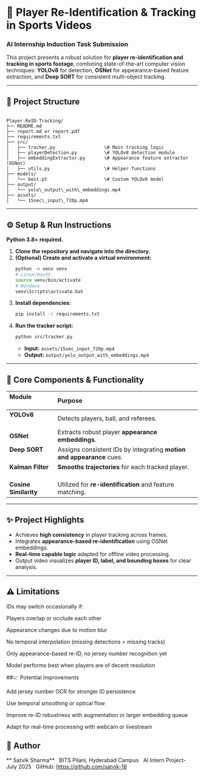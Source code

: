 
# 🚀 Player Re-Identification & Tracking in Sports Videos

### **AI Internship Induction Task Submission**

This project presents a robust solution for **player re-identification and tracking in sports footage**, combining state-of-the-art computer vision techniques: **YOLOv8** for detection, **OSNet** for appearance-based feature extraction, and **Deep SORT** for consistent multi-object tracking.

---

## 📁 Project Structure

```

Player-ReID-Tracking/
├── README.md
├── report.md or report.pdf
├── requirements.txt
├── src/
│   ├── tracker.py                  \# Main tracking logic
│   ├── playerDetection.py          \# YOLOv8 detection module
│   ├── embeddingExtractor.py       \# Appearance feature extractor (OSNet)
│   ├── utils.py                    \# Helper functions
├── models/
│   └── best.pt                     \# Custom YOLOv8 model
├── output/
│   └── yolo\_output\_with\_embeddings.mp4
├── assets/
│   └── 15sec\_input\_720p.mp4

````

---

## ⚙️ Setup & Run Instructions

**Python 3.8+ required.**

1.  **Clone the repository and navigate into the directory.**
2.  **(Optional) Create and activate a virtual environment:**
    ```bash
    python -m venv venv
    # Linux/macOS
    source venv/bin/activate
    # Windows
    venv\Scripts\activate.bat
    ```
3.  **Install dependencies:**
    ```bash
    pip install -r requirements.txt
    ```
4.  **Run the tracker script:**
    ```bash
    python src/tracker.py
    ```
    * **Input:** `assets/15sec_input_720p.mp4`
    * **Output:** `output/yolo_output_with_embeddings.mp4`

---

## 🧠 Core Components & Functionality

| Module                | Purpose                                                  |
| :--------------------- | :--------------------------------------------------------- |
| **YOLOv8**            | Detects players, ball, and referees.                     |
| **OSNet**             | Extracts robust player **appearance embeddings**.          |
| **Deep SORT**         | Assigns consistent IDs by integrating **motion and appearance** cues. |
| **Kalman Filter**     | **Smooths trajectories** for each tracked player.          |
| **Cosine Similarity** | Utilized for **re-identification** and feature matching.    |

---

## ✨ Project Highlights

* Achieves **high consistency** in player tracking across frames.
* Integrates **appearance-based re-identification** using OSNet embeddings.
* **Real-time capable logic** adapted for offline video processing.
* Output video visualizes **player ID, label, and bounding boxes** for clear analysis.

---

## ⚠️ Limitations
IDs may switch occasionally if:

Players overlap or occlude each other

Appearance changes due to motion blur

No temporal interpolation (missing detections = missing tracks)

Only appearance-based re-ID, no jersey number recognition yet

Model performs best when players are of decent resolution

##📈 Potential Improvements

Add jersey number OCR for stronger ID persistence

Use temporal smoothing or optical flow

Improve re-ID robustness with augmentation or larger embedding queue

Adapt for real-time processing with webcam or livestream


## 👤 Author

** Satvik Sharma**  
BITS Pilani, Hyderabad Campus  
AI Intern Project- July 2025  
GitHub: https://github.com/satvik-18
````